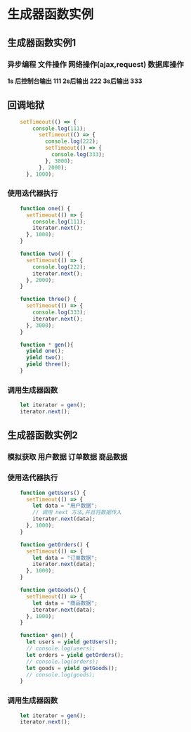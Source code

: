 # 生成器函数实例

## 生成器函数实例1

### 异步编程 文件操作 网络操作(ajax,request) 数据库操作

**1s 后控制台输出 111 2s后输出 222 3s后输出 333**

## 回调地狱
```js
    setTimeout(() => {
        console.log(111);
          setTimeout(() => {
            console.log(222);
            setTimeout(() => {
              console.log(333);
            }, 3000);
          }, 2000);
      }, 1000);
```

### 使用迭代器执行

```js
    function one() {
      setTimeout(() => {
        console.log(111);
        iterator.next();
      }, 1000);
    }

    function two() {
      setTimeout(() => {
        console.log(222);
        iterator.next();
      }, 2000);
    }

    function three() {
      setTimeout(() => {
        console.log(333);
        iterator.next();
      }, 3000);
    }

    function * gen(){
      yield one();
      yield two();
      yield three();
    }
```

### 调用生成器函数

```js
    let iterator = gen();
    iterator.next();
```

## 生成器函数实例2

### 模拟获取 用户数据 订单数据 商品数据

### 使用迭代器执行

```js
    function getUsers() {
      setTimeout(() => {
        let data = "用户数据";
        // 调用 next 方法,并且将数据传入
        iterator.next(data);
      }, 1000);
    }

    function getOrders() {
      setTimeout(() => {
        let data = "订单数据";
        iterator.next(data);
      }, 1000);
    }

    function getGoods() {
      setTimeout(() => {
        let data = "商品数据";
        iterator.next(data);
      }, 1000);
    }

    function* gen() {
      let users = yield getUsers();
      // console.log(users);
      let orders = yield getOrders();
      // console.log(orders);
      let goods = yield getGoods();
      // console.log(goods);
    }
```

### 调用生成器函数

```js
    let iterator = gen();
    iterator.next();  
```